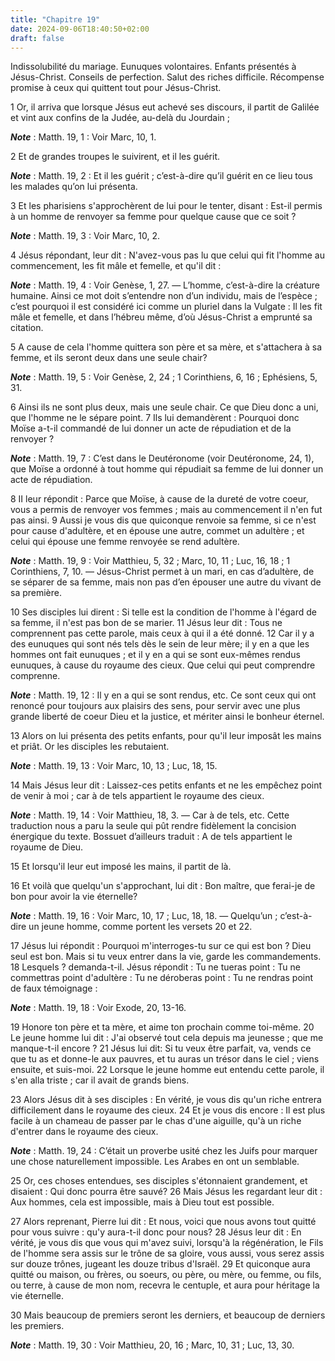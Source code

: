 ```yaml
---
title: "Chapitre 19"
date: 2024-09-06T18:40:50+02:00
draft: false
---
```



Indissolubilité du mariage.
Eunuques volontaires.
Enfants présentés à Jésus-Christ.
Conseils de perfection.
Salut des riches difficile.
Récompense promise à ceux qui quittent tout pour Jésus-Christ.


1 Or, il arriva que lorsque Jésus eut achevé ses discours, il partit de Galilée et vint aux confins de la Judée, au-delà du Jourdain ;

***Note*** :  Matth. 19, 1 : Voir Marc, 10, 1.

2 Et de grandes troupes le suivirent, et il les guérit.

***Note*** :  Matth. 19, 2 : Et il les guérit ; c’est-à-dire qu’il guérit en ce lieu tous les malades qu’on lui présenta.


3 Et les pharisiens s'approchèrent de lui pour le tenter, disant : Est-il permis à un homme de renvoyer sa femme pour quelque cause que ce soit ?

***Note*** :  Matth. 19, 3 : Voir Marc, 10, 2.

4 Jésus répondant, leur dit : N'avez-vous pas lu que celui qui fit l'homme au commencement, les fit mâle et femelle, et qu'il dit :

***Note*** :  Matth. 19, 4 : Voir Genèse, 1, 27. ― L’homme, c’est-à-dire la créature humaine. Ainsi ce mot doit s’entendre non d’un individu, mais de l’espèce ; c’est pourquoi il est considéré ici comme un pluriel dans la Vulgate : Il les fit mâle et femelle, et dans l’hébreu même, d’où Jésus-Christ a emprunté sa citation.

5 A cause de cela l'homme quittera son père et sa mère, et s'attachera à sa femme, et ils seront deux dans une seule chair?

***Note*** :  Matth. 19, 5 : Voir Genèse, 2, 24 ; 1 Corinthiens, 6, 16 ; Ephésiens, 5, 31.

6 Ainsi ils ne sont plus deux, mais une seule chair. Ce que Dieu donc a uni, que l'homme ne le sépare point. 7 Ils lui demandèrent : Pourquoi donc Moïse a-t-il commandé de lui donner un acte de répudiation et de la renvoyer ?

***Note*** :  Matth. 19, 7 : C’est dans le Deutéronome (voir Deutéronome, 24, 1), que Moïse a ordonné à tout homme qui répudiait sa femme de lui donner un acte de répudiation.

8 II leur répondit : Parce que Moïse, à cause de la dureté de votre coeur, vous a permis de renvoyer vos femmes ; mais au commencement il n'en fut pas ainsi. 9 Aussi je vous dis que quiconque renvoie sa femme, si ce n'est pour cause d'adultère, et en épouse une autre, commet un adultère ; et celui qui épouse une femme renvoyée se rend adultère.

***Note*** :  Matth. 19, 9 : Voir Matthieu, 5, 32 ; Marc, 10, 11 ; Luc, 16, 18 ; 1 Corinthiens, 7, 10. ― Jésus-Christ permet à un mari, en cas d’adultère, de se séparer de sa femme, mais non pas d’en épouser une autre du vivant de sa première.


10 Ses disciples lui dirent : Si telle est la condition de l'homme à l'égard de sa femme, il n'est pas bon de se marier. 11 Jésus leur dit : Tous ne comprennent pas cette parole, mais ceux à qui il a été donné. 12 Car il y a des eunuques qui sont nés tels dès le sein de leur mère; il y en a que les hommes ont fait eunuques ; et il y en a qui se sont eux-mêmes rendus eunuques, à cause du royaume des cieux. Que celui qui peut comprendre comprenne.

***Note*** :  Matth. 19, 12 : Il y en a qui se sont rendus, etc. Ce sont ceux qui ont renoncé pour toujours aux plaisirs des sens, pour servir avec une plus grande liberté de coeur Dieu et la justice, et mériter ainsi le bonheur éternel.


13 Alors on lui présenta des petits enfants, pour qu'il leur imposât les mains et priât. Or les disciples les rebutaient.

***Note*** :  Matth. 19, 13 : Voir Marc, 10, 13 ; Luc, 18, 15.

14 Mais Jésus leur dit : Laissez-ces petits enfants et ne les empêchez point de venir à moi ; car à de tels appartient le royaume des cieux.

***Note*** :  Matth. 19, 14 : Voir Matthieu, 18, 3. ― Car à de tels, etc. Cette traduction nous a paru la seule qui pût rendre fidèlement la concision énergique du texte. Bossuet d’ailleurs traduit : A de tels appartient le royaume de Dieu.

15 Et lorsqu'il leur eut imposé les mains, il partit de là.


16 Et voilà que quelqu'un s'approchant, lui dit : Bon maître, que ferai-je de bon pour avoir la vie éternelle?

***Note*** :  Matth. 19, 16 : Voir Marc, 10, 17 ; Luc, 18, 18. ― Quelqu’un ; c’est-à-dire un jeune homme, comme portent les versets 20 et 22.

17 Jésus lui répondit : Pourquoi m'interroges-tu sur ce qui est bon ? Dieu seul est bon. Mais si tu veux entrer dans la vie, garde les commandements. 18 Lesquels ? demanda-t-il. Jésus répondit : Tu ne tueras point : Tu ne commettras point d'adultère : Tu ne déroberas point : Tu ne rendras point de faux témoignage :

***Note*** :  Matth. 19, 18 : Voir Exode, 20, 13-16.

19 Honore ton père et ta mère, et aime ton prochain comme toi-même. 20 Le jeune homme lui dit : J'ai observé tout cela depuis ma jeunesse ; que me manque-t-il encore ? 21 Jésus lui dit: Si tu veux être parfait, va, vends ce que tu as et donne-le aux pauvres, et tu auras un trésor dans le ciel ; viens ensuite, et suis-moi. 22 Lorsque le jeune homme eut entendu cette parole, il s'en alla triste ; car il avait de grands biens.


23 Alors Jésus dit à ses disciples : En vérité, je vous dis qu'un riche entrera difficilement dans le royaume des cieux. 24 Et je vous dis encore : Il est plus facile à un chameau de passer par le chas d'une aiguille, qu'à un riche d'entrer dans le royaume des cieux.

***Note*** :  Matth. 19, 24 : C’était un proverbe usité chez les Juifs pour marquer une chose naturellement impossible. Les Arabes en ont un semblable.

25 Or, ces choses entendues, ses disciples s'étonnaient grandement, et disaient : Qui donc pourra être sauvé? 26 Mais Jésus les regardant leur dit : Aux hommes, cela est impossible, mais à Dieu tout est possible.


27 Alors reprenant, Pierre lui dit : Et nous, voici que nous avons tout quitté pour vous suivre : qu'y aura-t-il donc pour nous? 28 Jésus leur dit : En vérité, je vous dis que vous qui m'avez suivi, lorsqu'à la régénération, le Fils de l'homme sera assis sur le trône de sa gloire, vous aussi, vous serez assis sur douze trônes, jugeant les douze tribus d'Israël. 29 Et quiconque aura quitté ou maison, ou frères, ou soeurs, ou père, ou mère, ou femme, ou fils, ou terre, à cause de mon nom, recevra le centuple, et aura pour héritage la vie éternelle.


30 Mais beaucoup de premiers seront les derniers, et beaucoup de derniers les premiers.

***Note*** :  Matth. 19, 30 : Voir Matthieu, 20, 16 ; Marc, 10, 31 ; Luc, 13, 30.

